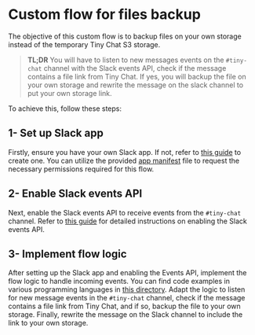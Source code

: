 # Custom flow for files backup 

The objective of this custom flow is to backup files on your own storage instead of the temporary Tiny Chat S3 storage.

> **TL;DR** You will have to listen to new messages events on the `#tiny-chat` channel with the Slack events API, check if the message contains a file link from Tiny Chat. If yes, you will backup the file on your own storage and rewrite the message on the slack channel to put your own storage link.

To achieve this, follow these steps:

## 1- Set up Slack app 

Firstly, ensure you have your own Slack app. If not, refer to [this guide](/guides/slack-app/README.md) to create one. You can utilize the provided [app manifest](app-manifest.json) file to request the necessary permissions required for this flow.

## 2- Enable Slack events API

Next, enable the Slack events API to receive events from the `#tiny-chat` channel. Refer to [this guide](/guides/slack-events-api/README.md) for detailed instructions on enabling the Slack events API.

## 3- Implement flow logic

After setting up the Slack app and enabling the Events API, implement the flow logic to handle incoming events. You can find code examples in various programming languages in [this directory](examples). Adapt the logic to listen for new message events in the `#tiny-chat` channel, check if the message contains a file link from Tiny Chat, and if so, backup the file to your own storage. Finally, rewrite the message on the Slack channel to include the link to your own storage.